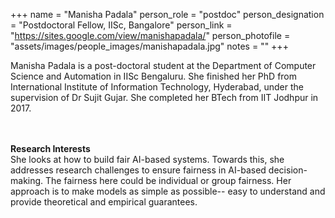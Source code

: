 +++
name = "Manisha Padala"
person_role = "postdoc"
person_designation = "Postdoctoral Fellow, IISc, Bangalore"
person_link = "https://sites.google.com/view/manishapadala/"
person_photofile = "assets/images/people_images/manishapadala.jpg"
notes = ""
+++

Manisha Padala is a post-doctoral student at the Department of Computer Science and Automation in IISc Bengaluru. She finished her PhD from International Institute of Information Technology, Hyderabad, under the supervision of Dr Sujit Gujar. She completed her BTech from IIT Jodhpur in 2017. 


<br><br><b>Research Interests</b>
<br>
She looks at how to build fair AI-based systems. Towards this, she addresses research challenges to ensure fairness in AI-based decision-making. The fairness here could be individual or group fairness. Her approach is to make models as simple as possible-- easy to understand and provide theoretical and empirical guarantees. 


